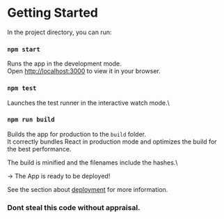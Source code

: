 # Getting Started 

In the project directory, you can run:

### `npm start`

Runs the app in the development mode.\
Open [http://localhost:3000](http://localhost:3000) to view it in your browser.

### `npm test`

Launches the test runner in the interactive watch mode.\

### `npm run build`

Builds the app for production to the `build` folder.\
It correctly bundles React in production mode and optimizes the build for the best performance.

The build is minified and the filenames include the hashes.\

-> The App is ready to be deployed!

See the section about [deployment](https://facebook.github.io/create-react-app/docs/deployment) for more information.


### Dont steal this code without appraisal.
